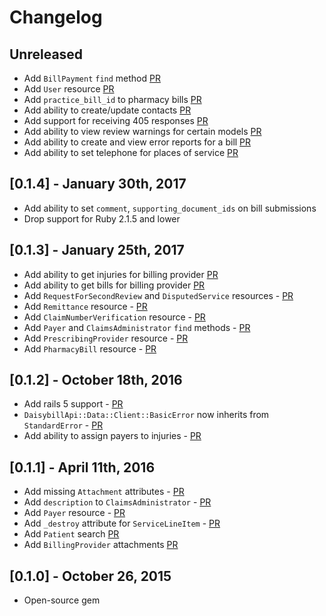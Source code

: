 # Changelog

## Unreleased
- Add `BillPayment` `find` method                         [PR](https://github.com/daisybill/daisybill_api/pull/104)
- Add `User` resource                                     [PR](https://github.com/daisybill/daisybill_api/pull/105)
- Add `practice_bill_id` to pharmacy bills                [PR](https://github.com/daisybill/daisybill_api/pull/96)
- Add ability to create/update contacts                   [PR](https://github.com/daisybill/daisybill_api/pull/95)
- Add support for receiving 405 responses                 [PR](https://github.com/daisybill/daisybill_api/pull/93)
- Add ability to view review warnings for certain models  [PR](https://github.com/daisybill/daisybill_api/pull/92)
- Add ability to create and view error reports for a bill [PR](https://github.com/daisybill/daisybill_api/pull/84)
- Add ability to set telephone for places of service      [PR](https://github.com/daisybill/daisybill_api/pull/87)

## [0.1.4] - January 30th, 2017
- Add ability to set `comment`, `supporting_document_ids` on bill submissions
- Drop support for Ruby 2.1.5 and lower

## [0.1.3] - January 25th, 2017
- Add ability to get injuries for billing provider [PR](https://github.com/daisybill/daisybill_api/pull/74)
- Add ability to get bills for billing provider [PR](https://github.com/daisybill/daisybill_api/pull/73)
- Add `RequestForSecondReview` and `DisputedService` resources - [PR](https://github.com/daisybill/daisybill_api/pull/72)
- Add `Remittance` resource - [PR](https://github.com/daisybill/daisybill_api/pull/70)
- Add `ClaimNumberVerification` resource - [PR](https://github.com/daisybill/daisybill_api/pull/69)
- Add `Payer` and `ClaimsAdministrator` `find` methods - [PR](https://github.com/daisybill/daisybill_api/pull/67)
- Add `PrescribingProvider` resource - [PR](https://github.com/daisybill/daisybill_api/pull/67)
- Add `PharmacyBill` resource - [PR](https://github.com/daisybill/daisybill_api/pull/65)

## [0.1.2] - October 18th, 2016
- Add rails 5 support - [PR](https://github.com/daisybill/daisybill_api/pull/64)
- `DaisybillApi::Data::Client::BasicError` now inherits from `StandardError` - [PR](https://github.com/daisybill/daisybill_api/pull/62)
- Add ability to assign payers to injuries - [PR](https://github.com/daisybill/daisybill_api/pull/55)

## [0.1.1] - April 11th, 2016
- Add missing `Attachment` attributes - [PR](https://github.com/daisybill/daisybill_api/pull/46)
- Add `description` to `ClaimsAdministrator` - [PR](https://github.com/daisybill/daisybill_api/pull/53)
- Add `Payer` resource - [PR](https://github.com/daisybill/daisybill_api/pull/52)
- Add `_destroy` attribute for `ServiceLineItem` - [PR](https://github.com/daisybill/daisybill_api/pull/50)
- Add `Patient` search [PR](https://github.com/daisybill/daisybill_api/pull/48)
- Add `BillingProvider` attachments [PR](https://github.com/daisybill/daisybill_api/pull/47)

## [0.1.0] - October 26, 2015
- Open-source gem
